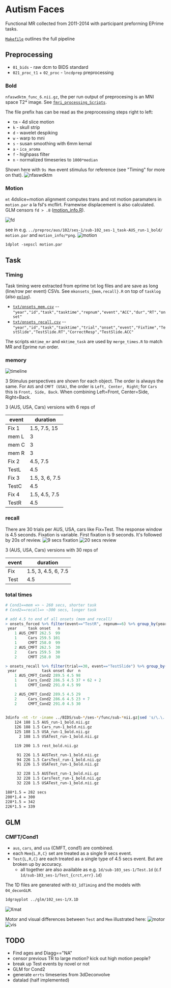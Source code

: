# Autism Faces
Functional MR collected from 2011-2014 with participant preforming EPrime tasks.

[`Makefile`](./Makefile) outlines the full pipeline

## Preprocessing
* `01_bids`                 - raw dcm to BIDS standard
* `021_proc_t1` + `02_proc` - `lncdprep` preprocessing

### Bold

`nfaswdktm_func_6.nii.gz`, the per run output of preprocesing is an MNI space T2\* image.
See [`fmri_processing_Scripts`](https://github.com/LabNeuroCogDevel/fmri_processing_scripts).

The file prefix has can be read as the preprocessing steps right to left:
* `tm` - 4d slice motion
* `k` - skull strip
* `d` - wavelet despiking
* `w` - warp to mni
* `s` - susan smoothing with 6mm kernal
* `a` - `ica_aroma`
* `f` - highpass filter
* `n` - normalized timeseries to `1000*median`

Shown here with `9s Mem` event stimulus for reference (see "Timing" for more on that).
![nfaswdktm](img/102_afni_bold-aus_ideal-mem.png)

### Motion
`mt` 4dslice+motion alignment computes trans and rot motion paramaters in `motion.par` a la fsl's mcflirt. Framewise displacement is also calculated. GLM censors `fd > .8` ([motion_info.R](motion_info.R)).

![fd](img/n_fd-gt-thres_hist.png)


see in e.g. `../preproc/aus/102/ses-1/sub-102_ses-1_task-AUS_run-1_bold/` `motion.par` and `motion_info/*png`.
![motion](img/102_aus_motion.png)

```
1dplot -sepscl motion.par
```

## Task

### Timing
Task timing were extracted from eprime txt log files and are save as long (line/row per event) CSVs. See `mkonsets_{mem,recall}.R` on top of `tasklog` (also [`eplog`](https://github.com/LabNeuroCogDevel/lncdtools)).

* [`txt/onsets_mem.csv`](txt/onset_mem.csv) -- `"year","id","task","tasktime","repnum","event","ACC","dur","RT","onset"`
* [`txt/onsets_recall.csv`](txt/onset_recall.csv) -- `"year","id","task","tasktime","trial","onset","event","FixTime","TestSlide","TestSlide.RT","CorrectResp","TestSlide.ACC"`

The scripts `mktime_mr` and `mktime_task` are used by `merge_times.R` to match MR and Eprime run order.

### memory

![timeline](img/AUS_eprime_timeline_screenshot.png)

3 Stimulus perspectives are shown for each object. The order is always the same.
For `AUS` and `CMFT (USA)`, the order is `Left, Center, Right`; for `Cars` this is `Front, Side, Back`. When combining Left=Front, Center=Side, Right=Back.

3 (AUS, USA, Cars) versions with 6 reps of

| event | duration       |
| ----- | -------------- |
| Fix 1 | 1.5, 7.5, 15   |
| mem L | 3              |
| mem C | 3              |
| mem R | 3              |
| Fix 2 | 4.5, 7.5       |
| TestL | 4.5            |
| Fix 3 | 1.5, 3, 6, 7.5 |
| TestC | 4.5            |
| Fix 4 | 1.5, 4.5, 7.5  |
| TestR | 4.5            |

### recall
There are 30 trials per AUS, USA, cars like Fix+Test. The response window is 4.5 seconds. Fixation is variable. First fixation is 9 seconds. It's followed by 20s of review.
![9 secs fixation](img/cond2_eprime_screenshot.png)
![20 secs review](img/cond2_eprime_screenshot_20sReview.png)

3 (AUS, USA, Cars) versions with 30 reps of

| event | duration             |
| ----- | -------------------- |
| Fix   | 1.5, 3, 4.5, 6, 7.5  |
| Test  | 4.5                  |

### total times

```R
# Cond1==mem => ~ 260 secs, shorter task
# Cond2==recall=> ~300 secs, longer task 

# add 4.5 to end of all onsets (mem and recall)
> onsets_forced %>% filter(event=="TestR", repnum==6) %>% group_by(year,task,onset) %>% tally
 year     task onset   n
    1 AUS_CMFT 262.5  99
    1     Cars 259.5 101
    1     CMFT 258.0  99
    2 AUS_CMFT 262.5  30
    2     Cars 259.5  30
    2     CMFT 258.0  30

> onsets_recall %>% filter(trial==30, event=="TestSlide") %>% group_by(year, task, onset, dur) %>% tally
 year           task onset dur  n
    1 AUS_CMFT_Cond2 289.5 4.5 98
    1     Cars_Cond2 286.5 4.5 37 + 62 + 2
    1     CMFT_Cond2 291.0 4.5 99

    2 AUS_CMFT_Cond2 289.5 4.5 29
    2     Cars_Cond2 286.6 4.5 23 + 7
    2     CMFT_Cond2 291.0 4.5 30
 
```

```bash
3dinfo -nt -tr -iname ../BIDS/sub-*/ses-*/func/sub-*nii.gz|sed 's/\.\..*task-//'|sort |uniq -c
    124 188	1.5	AUS_run-1_bold.nii.gz
    126 188	1.5	Cars_run-1_bold.nii.gz
    125 188	1.5	USA_run-1_bold.nii.gz
      2 188	1.5	USATest_run-1_bold.nii.gz

    119 200	1.5	rest_bold.nii.gz

     91 226	1.5	AUSTest_run-1_bold.nii.gz
     94 226	1.5	CarsTest_run-1_bold.nii.gz
     91 226	1.5	USATest_run-1_bold.nii.gz

     32 228	1.5	AUSTest_run-1_bold.nii.gz
     32 228	1.5	CarsTest_run-1_bold.nii.gz
     32 228	1.5	USATest_run-1_bold.nii.gz
```

```bash
188*1.5 = 282 secs
200*1.4 = 300
228*1.5 = 342
226*1.5 = 339
```

## GLM

### CMFT/Cond1
* `aus`, `cars`, and `usa` (CMFT, cond1) are combined. 
* each `Mem{L,R,C}` set are treated as a single 9 secs event.
* `Test{L,R,C}` are each treated as a single type of 4.5 secs event. But are broken up by accuracy.
  * all together are also available as e.g. `1d/sub-103_ses-1/Test.1d` (c.f `1d/sub-103_ses-1/Test_{crct,err}.1d`)

The 1D files are generated with `03_1dTiming` and the models with `04_deconGLM`.

```bash
1dgrayplot ../glm/102_ses-1/X.1D
```

![Xmat](img/glm_mem-test_Xmat.png)


Motor and visual differences between `Test` and `Mem` illustrated here: 
![motor](img/glm/motor.png)
![vis](img/glm/visual.png)

## TODO
* Find ages and Diagg=="NA"
* censor previous TR to large motion? kick out high motion people?
* break up Test events by novel or not
* GLM for Cond2
* generate `errts` timeseries from 3dDeconvolve
* datalad (half implemented)
